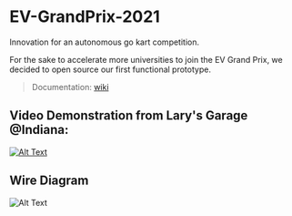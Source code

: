# EV-GrandPrix-2021
Innovation for an autonomous go kart competition. 

For the sake to accelerate more universities to join the EV Grand Prix, we decided to open source our first functional prototype.

> Documentation: [wiki](https://github.com/jimenezjose/EV-GrandPrix/wiki)

## Video Demonstration from Lary's Garage @Indiana: 
[![Alt Text](https://github.com/jimenezjose/EV-GrandPrix/blob/main/images/Prototype_Youtube_Thumbnail.png)](https://www.youtube.com/embed/vV8BebNH10I)

## Wire Diagram
![Alt Text](https://github.com/jimenezjose/EV-GrandPrix/blob/main/schematic/EV-GoKart-Schematic.png)
